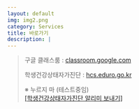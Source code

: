 ```yaml
---
layout: default
img: img2.png
category: Services
title: 바로가기
description: |
---
```

> 구글 클래스룸 : <a href="https://classroom.google.com/">classroom.google.com</a>   
>                            
> 학생건강상태자가진단 : <a href = "https://hcs.eduro.go.kr/">hcs.eduro.go.kr</a>           
>           
> ※ 누르지 마 (테스트중임)          
> <a href='javascript:void(0);'    onClick="sendLinkDefault()"> [학생건강상태자가진단 알리미 보내기]</a>          

<script type="text/JavaScript" src="https://developers.kakao.com/sdk/js/kakao.min.js"></script>
<script>
    Kakao.init('be7b6525600965cb3f7b82d7b6ebef24');
    try {
        function sendLink() {
            Kakao.Link.createDefaultButton({
            container: '#CONTAINER_ID',
            objectType: 'feed',
            content: {
                title: '학생건강상태자가진단',
                description: '',
                imageUrl:'',
                link: {
                mobileWebUrl: 'https://bundang-ms-2021.github.io/oncl',
                androidExecParams: 'oncl',
                },
            },
            buttons: [
                    {
                        title: '바로 가기',
                        link: {
                        mobileWebUrl: 'https://hcs.eduro.go.kr/',
                        webUrl: 'https://hcs.eduro.go.kr/',
                        },
                    },
                ]
            });
        }
        window.kakaoDemoCallback && window.kakaoDemoCallback() 
    }
    catch(e) { 
        window.kakaoDemoException && window.kakaoDemoException(e) 
    }

</script>

<script>
try {
  function sendLinkDefault() {
    Kakao.Link.sendDefault({
      objectType: 'feed',
      content: {
        title: '학생건강상태자가진단',
        description: '',
        imageUrl:
          'https://i.pinimg.com/564x/13/82/70/138270eaf056b70de065b9ad7e44bdf9.jpg',
        link: {
          mobileWebUrl: 'https://bundang-ms-2021.github.io/oncl/',
          webUrl: 'https://bundang-ms-2021.github.io/oncl/',

        },
      },
      buttons: [
        {
            title: '바로 가기',
            link: {
            mobileWebUrl: 'https://hcs.eduro.go.kr/',
            webUrl: 'https://hcs.eduro.go.kr/',
            }
        },
      ],
    })
  }
; window.kakaoDemoCallback && window.kakaoDemoCallback() }
catch(e) { window.kakaoDemoException && window.kakaoDemoException(e) }
</script>

<!--
<script type="text/javascript">
    function sendLinkTest() {
        Kakao.init("be7b6525600965cb3f7b82d7b6ebef24");
        Kakao.Link.sendCustom({
            templateId: [51770]
        });
    }
</script>-->